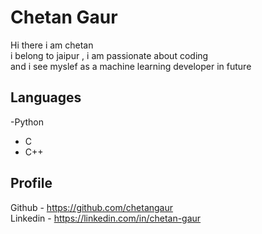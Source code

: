 # Chetan Gaur
Hi there i am chetan </br> i belong to jaipur , i am passionate about coding </br> and i see myslef as a machine learning developer in future
##  Languages
-Python </br>
- C</br>
- C++
## Profile
 Github - https://github.com/chetangaur </br>
 Linkedin - https://linkedin.com/in/chetan-gaur
